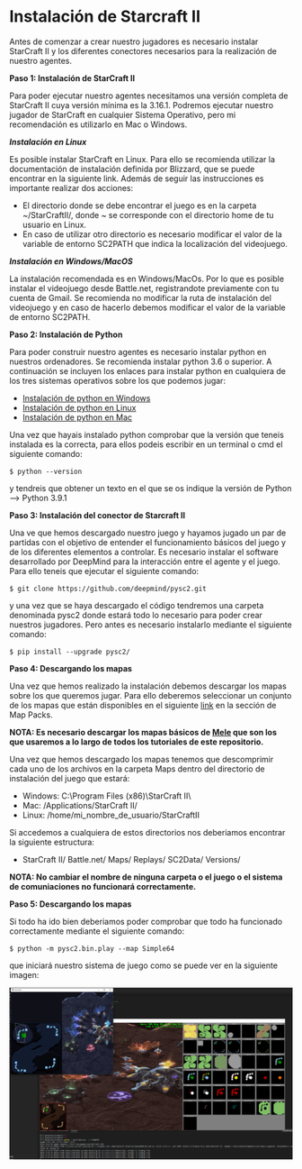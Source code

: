 # Instalación de Starcraft II

Antes de comenzar a crear nuestro jugadores es necesario instalar StarCraft II y los diferentes conectores necesarios para la realización de nuestro agentes. 

**Paso 1: Instalación de StarCraft II**

Para poder ejecutar nuestro agentes necesitamos una versión completa de StarCraft II cuya versión mínima es la 3.16.1. Podremos ejecutar nuestro jugador de StarCraft en cualquier Sistema Operativo, pero mi recomendación es utilizarlo en Mac o Windows. 

***Instalación en Linux***

Es posible instalar StarCraft en Linux. Para ello se recomienda utilizar la documentación de instalación definida por Blizzard, que se puede encontrar en la siguiente link. Además de seguir las instrucciones es importante realizar dos acciones:

* El directorio donde se debe encontrar el juego es en la carpeta ~/StarCraftII/, donde ~ se corresponde con el directorio home de tu usuario en Linux. 
* En caso de utilizar otro directorio es necesario modificar el valor de la variable de entorno SC2PATH que indica la localización del videojuego. 

***Instalación en Windows/MacOS***

La instalación recomendada es en Windows/MacOs. Por lo que es posible instalar el videojuego desde Battle.net, registrandote previamente con tu cuenta de Gmail. Se recomienda no modificar la ruta de instalación del videojuego y en caso de hacerlo debemos modificar el valor de la variable de entorno SC2PATH. 

**Paso 2: Instalación de Python**

Para poder construir nuestro agentes es necesario instalar python en nuestros ordenadores. Se recomienda instalar python 3.6 o superior. A continuación se incluyen los enlaces para instalar python en cualquiera de los tres sistemas operativos sobre los que podemos jugar:

* [Instalación de python en Windows](https://www.python.org/downloads/windows/)
* [Instalación de python en Linux](https://www.python.org/downloads/source/)
* [Instalación de python en Mac](https://www.python.org/downloads/mac-osx/)

Una vez que hayais instalado python comprobar que la versión que teneis instalada es la correcta, para ellos podeis escribir en un terminal o cmd el siguiente comando:

```
$ python --version
```

y tendreis que obtener un texto en el que se os indique la versión de Python --> Python 3.9.1

**Paso 3: Instalación del conector de Starcraft II**

Una ve que hemos descargado nuestro juego y hayamos jugado un par de partidas con el objetivo de entender el funcionamiento básicos del juego y de los diferentes elementos a controlar. Es necesario instalar el software desarrollado por DeepMind para la interacción entre el agente y el juego. Para ello teneis que ejecutar el siguiente comando:

```
$ git clone https://github.com/deepmind/pysc2.git
```

y una vez que se haya descargado el código tendremos una carpeta denominada pysc2 donde estará todo lo necesario para poder crear nuestros jugadores. Pero antes es necesario instalarlo mediante el siguiente comando:

```
$ pip install --upgrade pysc2/
```

**Paso 4: Descargando los mapas**

Una vez que hemos realizado la instalación debemos descargar los mapas sobre los que queremos jugar. Para ello deberemos seleccionar un conjunto de los mapas que están disponibles en el siguiente [link](https://github.com/Blizzard/s2client-proto#downloads) en la sección de Map Packs. 

__NOTA: Es necesario descargar los mapas básicos de [Mele](http://blzdistsc2-a.akamaihd.net/MapPacks/Melee.zip) que son los que usaremos a lo largo de todos los tutoriales de este repositorio.__

Una vez que hemos descargado los mapas tenemos que descomprimir cada uno de los archivos en la carpeta Maps dentro del directorio de instalación del juego que estará:

* Windows: C:\Program Files (x86)\StarCraft II\
* Mac: /Applications/StarCraft II/
* Linux: /home/mi_nombre_de_usuario/StarCraftII

Si accedemos a cualquiera de estos directorios nos deberiamos encontrar la siguiente estructura:

* StarCraft II/
    Battle.net/
    Maps/
    Replays/
    SC2Data/
    Versions/

__NOTA: No cambiar el nombre de ninguna carpeta o el juego o el sistema de comuniaciones no funcionará correctamente.__

**Paso 5: Descargando los mapas**

Si todo ha ido bien deberiamos poder comprobar que todo ha funcionado correctamente mediante el siguiente comando:

```
$ python -m pysc2.bin.play --map Simple64
```

que iniciará nuestro sistema de juego como se puede ver en la siguiente imagen:

<img src="../images/sc2.png" alt="Comprobación del correcto funcionamiento del juego y los jugadores" width="1024"/>

